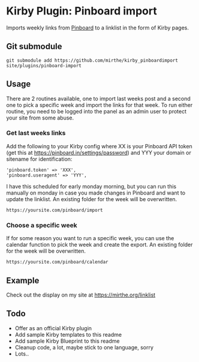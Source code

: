 # Kirby Plugin: Pinboard import

Imports weekly links from [Pinboard](https://pinboard.in) to a linklist in the form of Kirby pages.

## Git submodule

```
git submodule add https://github.com/mirthe/kirby_pinboardimport site/plugins/pinboard-import
```

## Usage

There are 2 routines available, one to import last weeks post and a second one to pick a specific week and import the links for that week. To run either routine, you need to be logged into the panel as an admin user to protect your site from some abuse.

### Get last weeks links

Add the following to your Kirby config where XX is your Pinboard API token (get this at https://pinboard.in/settings/password) and YYY your domain or sitename for identification:
    
    'pinboard.token' => 'XXX',
    'pinboard.useragent' => 'YYY',

I have this scheduled for early monday morning, but you can run this manually on monday in case you made changes in Pinboard and want to update the linklist. An existing folder for the week will be overwritten.

    https://yoursite.com/pinboard/import

### Choose a specific week

If for some reason you want to run a specific week, you can use the calendar function to pick the week and create the export. An existing folder for the week will be overwritten.

    https://yoursite.com/pinboard/calendar

## Example 

Check out the display on my site at
https://mirthe.org/linklist

## Todo

- Offer as an official Kirby plugin
- Add sample Kirby templates to this readme
- Add sample Kirby Blueprint to this readme
- Cleanup code, a lot, maybe stick to one language, sorry
- Lots..
